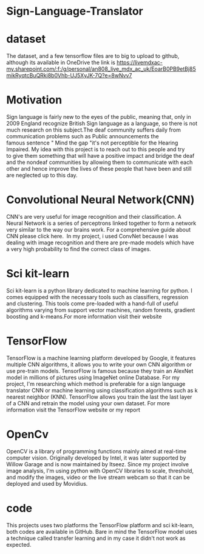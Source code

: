 # Sign-Language-Translator

# dataset
The dataset, and a few tensorflow files are to big to upload to github, although its available in OneDrive the link is https://livemdxac-my.sharepoint.com/:f:/g/personal/an808_live_mdx_ac_uk/EoarB0PB9etBj85mikRyqtcBuQRki8b0Vhb-UJ5XyJK-7Q?e=8wNvv7

 # Motivation
 
  Sign language is fairly new to the eyes of the public, meaning that, only in 2009 England recognize British Sign language as a language, so there is not much research on this subject.The deaf community suffers daily from communication problems such as Public announcements the famous sentence " Mind the gap "it's not perceptible for the Hearing Impaired. My idea with this project is to reach out to this people and try to give them something that will have a positive impact and bridge the deaf and the nondeaf communities by allowing them to communicate with each other and hence improve the lives of these people that have been and still are neglected up to this day.
 
 # Convolutional Neural Network(CNN)
 
  CNN's are very useful for image recognition and their classification. A Neural Network is a series of perceptrons linked together to form a network very similar to the way our brains work. For a comprehensive guide about CNN please click here. 
In my project, i used ConvNet because I was dealing with image recognition and there are pre-made models which have a very high probability to find the correct class of images.
 
 # Sci kit-learn
 
 Sci kit-learn is a python library dedicated to machine learning for python. I comes equipped with the necessary tools such as classifiers, regression and clustering. This tools come pre-loaded with a hand-full of useful algorithms varying from support vector machines, random forests, gradient boosting and k-means.For more information visit their website
 
 # TensorFlow
 
  TensorFlow is a machine learning platform developed by Google, it features multiple CNN algorithms, it allows you to write your own CNN algorithm or use pre-train models. TensorFlow is famous because they train an AlexNet model in millions of pictures using ImageNet online Database.
  For my project, I'm researching which method is preferable for a sign language translator CNN or machine learning using classification algorithms such as k nearest neighbor (KNN). TensorFlow allows you train the last the last layer of a CNN and retrain the model using your own dataset. For more information visit the TensorFlow website or my report
  
  # OpenCv
  
  OpenCV is a library of programming functions mainly aimed at real-time computer vision. Originally developed by Intel, it was later supported by Willow Garage and is now maintained by Itseez.
  Since my project involve image analysis, I'm using python with OpenCV libraries to scale, threshold, and modify the images, video or the live stream webcam so that it can be deployed and used by Movidius.
  
  # code
  This projects uses two platforms the TensorFlow platform and sci kit-learn, both codes are available in GitHub. Bare in mind the TensorFlow model uses a technique called transfer learning and in my case it didn't not work as expected.
  
